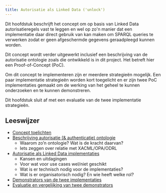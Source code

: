 ```yaml
---
title: Autorisatie als Linked Data ('unlock')
---
```


Dit hoofdstuk beschrijft het concept om op basis van Linked Data autorisatieregels vast te leggen en wel op zo'n manier dat een implementatie daar direct gebruik van kan maken om SPARQL queries te verwerken zodat er geen afgeschermde gegevens geraadpleegd kunnen worden. 

Dit concept wordt verder uitgewerkt inclusief een beschrijving van de autorisatie ontologie zoals die ontwikkeld is in dit project. Het betreft hier een Proof-of-Concept (PoC). 

Om dit concept te implementeren zijn er meerdere strategieën mogelijk. Een paar implementatie strategieën worden kort toegelicht en er zijn twee PoC implementaties gemaakt om de werking van het geheel te kunnen onderzoeken en te kunnen demonstreren.

Dit hoofdstuk sluit af met een evaluatie van de twee implementatie strategieën.

## Leeswijzer
- [Concept toelichten](./concept.md)
- [Beschrijving autorisatie (& authenticatie) ontologie](./authorisation-ontology.md)
    - Waarom zo’n ontologie? Wat is de kracht daarvan?
    - Iets zeggen over relatie met XACML/OPA/ODRL
- [Autorisatie als Linked Data implementaties](./implementaties/index.md)
    - Kansen en uitdagingen
    - Voor wat voor use cases wel/niet geschikt
    - Wat is er technisch nodig voor de implementaties?
    - Wat is er organisatorisch nodig? En wie heeft welke rol?
- [Demonstrators van de twee implementaties](./demonstrators/index.md)
- [Evaluatie en vergelijking van twee demonstrators](./evaluatie.md)
